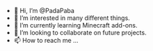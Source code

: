 - 👋 Hi, I’m @PadaPaba
- 👀 I’m interested in many different things.
- 🌱 I’m currently learning Minecraft add-ons.
- 💞️ I’m looking to collaborate on future projects.
- 📫 How to reach me ...

<!---
PadaPaba/PadaPaba is a ✨ special ✨ repository because its `README.md` (this file) appears on your GitHub profile.
You can click the Preview link to take a look at your changes.
--->
